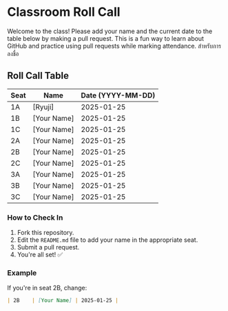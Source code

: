 # Classroom Roll Call

Welcome to the class! Please add your name and the current date to the table below by making a pull request. This is a fun way to learn about GitHub and practice using pull requests while marking attendance. สำหรับการลงชื่อ

## Roll Call Table

| Seat  | Name           | Date (YYYY-MM-DD) |
|-------|----------------|--------------------|
| 1A    | [Ryuji]    | 2025-01-25        |
| 1B    | [Your Name]    | 2025-01-25        |
| 1C    | [Your Name]    | 2025-01-25        |
| 2A    | [Your Name]    | 2025-01-25        |
| 2B    | [Your Name]    | 2025-01-25        |
| 2C    | [Your Name]    | 2025-01-25        |
| 3A    | [Your Name]    | 2025-01-25        |
| 3B    | [Your Name]    | 2025-01-25        |
| 3C    | [Your Name]    | 2025-01-25        |

### How to Check In
1. Fork this repository.
2. Edit the `README.md` file to add your name in the appropriate seat.
3. Submit a pull request.
4. You're all set! ✅

### Example
If you're in seat 2B, change:
```markdown
| 2B    | [Your Name] | 2025-01-25 |
